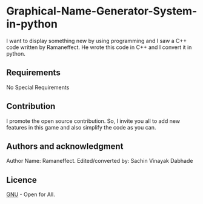# Graphical-Name-Generator-System-in-python
I want to display something new by using programming and I saw a C++ code written by Ramaneffect. He wrote this code in C++ and I convert it in python.
## Requirements
No Special Requirements
## Contribution
I promote the open source contribution. So, I invite you all to add new features in this game and also simplify the code as you can.
## Authors and acknowledgment
Author Name: Ramaneffect.
Edited/converted by: Sachin Vinayak Dabhade
## Licence
[GNU](https://choosealicense.com/licenses/gpl-3.0/) - Open for All.
